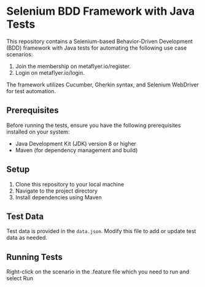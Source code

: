 
# Selenium BDD Framework with Java Tests

This repository contains a Selenium-based Behavior-Driven Development (BDD) framework with Java tests for automating the following use case scenarios:

1. Join the membership on metaflyer.io/register.
2. Login on metaflyer.io/login.

The framework utilizes Cucumber, Gherkin syntax, and Selenium WebDriver for test automation.

## Prerequisites

Before running the tests, ensure you have the following prerequisites installed on your system:

- Java Development Kit (JDK) version 8 or higher
- Maven (for dependency management and build)
## Setup

1. Clone this repository to your local machine
2. Navigate to the project directory
3. Install dependencies using Maven

## Test Data
Test data is provided in the `data.json`. Modify this file to add or update test data as needed.
## Running Tests
Right-click on the scenario in the .feature file which you need to run and select Run <scenario name>

   
      
